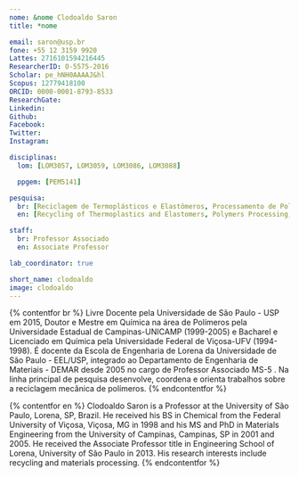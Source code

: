 ```yaml
---
nome: &nome Clodoaldo Saron
title: *nome

email: saron@usp.br
fone: +55 12 3159 9920
Lattes: 2716101594216445
ResearcherID: O-5575-2016
Scholar: pe_hNH0AAAAJ&hl
Scopus: 12779418100
ORCID: 0000-0001-8793-8533
ResearchGate:
Linkedin:
Github:
Facebook:
Twitter:
Instagram:

disciplinas:
  lom: [LOM3057, LOM3059, LOM3086, LOM3088]

  ppgem: [PEM5141]

pesquisa:
  br: [Reciclagem de Termoplásticos e Elastômeros, Processamento de Polímeros, Aditivação de Polímeros, Degradação e Envelhecimento de Polímeros]
  en: [Recycling of Thermoplastics and Elastomers, Polymers Processing, Polymers Additivation, Degradation and Aging of Polymers]   

staff:
  br: Professor Associado
  en: Associate Professor

lab_coordinator: true

short_name: clodoaldo
image: clodoaldo
---
```


{% contentfor br %}
Livre Docente pela Universidade de São Paulo - USP em 2015, Doutor e Mestre em Química na área de Polímeros pela Universidade Estadual de Campinas-UNICAMP (1999-2005) e Bacharel e Licenciado em Química pela Universidade Federal de Viçosa-UFV (1994-1998).  É docente da Escola de Engenharia de Lorena da Universidade de São Paulo - EEL/USP, integrado ao Departamento de Engenharia de Materiais - DEMAR desde 2005 no cargo de Professor Associado  MS-5 . Na linha principal de pesquisa desenvolve, coordena e orienta trabalhos sobre a reciclagem mecânica de polímeros.
{% endcontentfor %}

{% contentfor en %}
Clodoaldo Saron is a Professor at the University of São Paulo, Lorena, SP, Brazil. He received his BS in Chemical from the Federal University of Viçosa, Viçosa, MG in 1998 and his MS and PhD in Materials Engineering from the University of Campinas, Campinas, SP in 2001 and 2005. He received the Associate Professor title in Engineering School of Lorena, University of São Paulo in 2013. His research interests include recycling and materials processing.
{% endcontentfor %}
